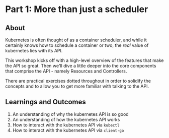 # Part 1: More than just a scheduler

## About

Kubernetes is often thought of as a container scheduler, and while it certainly
knows how to schedule a container or two, the _real_ value of kubernetes lies
with its API.

This workshop kicks off with a high-level overview of the features that make
the API so great. Then we'll dive a little deeper into the core components that
comprise the API - namely Resources and Controllers.

There are practical exercises dotted throughout in order to solidify the
concepts and to allow you to get more familiar with talking to the API.

## Learnings and Outcomes

1. An understanding of why the kubernetes API is so good
1. An understanding of how the kubernetes API works
1. How to interact with the kubernetes API via `kubectl`
1. How to interact with the kubernetes API via `client-go`
